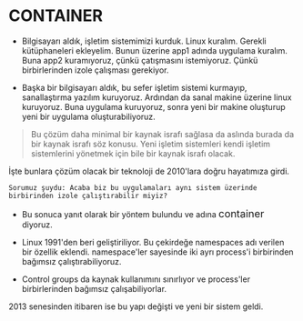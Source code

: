 <h1> CONTAINER </h1>

- Bilgisayarı aldık, işletim sistemimizi kurduk. Linux kuralım. Gerekli kütüphaneleri ekleyelim. Bunun üzerine app1 adında uygulama kuralım. Buna app2 kuramıyoruz, çünkü çatışmasını istemiyoruz. Çünkü birbirlerinden izole çalışması gerekiyor.

- Başka bir bilgisayarı aldık, bu sefer işletim sistemi kurmayıp, sanallaştırma yazılım kuruyoruz. Ardından da sanal makine üzerine linux kuruyoruz. Buna uygulama kuruyoruz, sonra yeni bir makine oluşturup yeni bir uygulama oluşturabiliyoruz.

> Bu çözüm daha minimal bir kaynak israfı sağlasa da aslında burada da bir kaynak israfı söz konusu. Yeni işletim sistemleri kendi işletim sistemlerini yönetmek için bile bir kaynak israfı olacak.

İşte bunlara çözüm olacak bir teknoloji de 2010'lara doğru hayatımıza girdi.

    Sorumuz şuydu: Acaba biz bu uygulamaları aynı sistem üzerinde birbirinden izole çalıştırabilir miyiz?

- Bu sonuca yanıt olarak bir yöntem bulundu ve adına <font size="4">container</font> diyoruz.

- Linux 1991'den beri geliştiriliyor. Bu çekirdeğe namespaces adı verilen bir özellik eklendi. namespace'ler sayesinde iki ayrı process'i birbirinden bağımsız çalıştırabiliyoruz.

- Control groups da kaynak kullanımını sınırlıyor ve process'ler birbirlerinden bağımsız çalışabiliyorlar.

2013 senesinden itibaren ise bu yapı değişti ve yeni bir sistem geldi.
